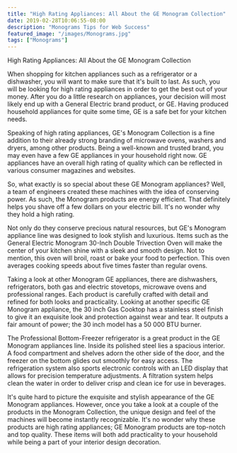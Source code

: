 ```yaml
---
title: "High Rating Appliances: All About the GE Monogram Collection"
date: 2019-02-28T10:06:55-08:00
description: "Monograms Tips for Web Success"
featured_image: "/images/Monograms.jpg"
tags: ["Monograms"]
---
```


High Rating Appliances: All About the GE Monogram Collection

When shopping for kitchen appliances such as a refrigerator or a dishwasher, you will want to make sure that it's built to last. As such, you will be looking for high rating appliances in order to get the best out of your money. After you do a little research on appliances, your decision will most likely end up with a General Electric brand product, or GE. Having produced household appliances for quite some time, GE is a safe bet for your kitchen needs.

Speaking of high rating appliances, GE's Monogram Collection is a fine addition to their already strong branding of microwave ovens, washers and dryers, among other products. Being a well-known and trusted brand, you may even have a few GE appliances in your household right now. GE appliances have an overall high rating of quality which can be reflected in various consumer magazines and websites.

So, what exactly is so special about these GE Monogram appliances? Well, a team of engineers created these machines with the idea of conserving power. As such, the Monogram products are energy efficient. That definitely helps you shave off a few dollars on your electric bill. It's no wonder why they hold a high rating.

Not only do they conserve precious natural resources, but GE's Monogram appliance line was designed to look stylish and luxurious. Items such as the General Electric Monogram 30-Inch Double Trivection Oven will make the center of your kitchen shine with a sleek and smooth design. Not to mention, this oven will broil, roast or bake your food to perfection. This oven averages cooking speeds about five times faster than regular ovens.

Taking a look at other Monogram GE appliances, there are dishwashers, refrigerators, both gas and electric stovetops, microwave ovens and professional ranges. Each product is carefully crafted with detail and refined for both looks and practicality. Looking at another specific GE Monogram appliance, the 30 inch Gas Cooktop has a stainless steel finish to give it an exquisite look and protection against wear and tear. It outputs a fair amount of power; the 30 inch model has a 50 000 BTU burner.

The Professional Bottom-Freezer refrigerator is a great product in the GE Monogram appliances line. Inside its polished steel lies a spacious interior. A food compartment and shelves adorn the other side of the door, and the freezer on the bottom glides out smoothly for easy access. The refrigeration system also sports electronic controls with an LED display that allows for precision temperature adjustments. A filtration system helps clean the water in order to deliver crisp and clean ice for use in beverages.

It's quite hard to picture the exquisite and stylish appearance of the GE Monogram appliances. However, once you take a look at a couple of the products in the Monogram Collection, the unique design and feel of the machines will become instantly recognizable. It's no wonder why these products are high rating appliances; GE Monogram products are top-notch and top quality. These items will both add practicality to your household while being a part of your interior design decoration.

